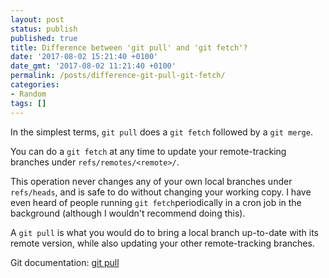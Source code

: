 ```yaml
---
layout: post
status: publish
published: true
title: Difference between 'git pull' and 'git fetch'?
date: '2017-08-02 15:21:40 +0100'
date_gmt: '2017-08-02 11:21:40 +0100'
permalink: /posts/difference-git-pull-git-fetch/
categories:
- Random
tags: []
---
```

In the simplest terms, `git pull` does a `git fetch` followed by a `git merge`.

You can do a `git fetch` at any time to update your remote-tracking branches under `refs/remotes/<remote>/`.

This operation never changes any of your own local branches under `refs/heads`, and is safe to do without changing your working copy. I have even heard of people running `git fetch`periodically in a cron job in the background (although I wouldn't recommend doing this).

A `git pull` is what you would do to bring a local branch up-to-date with its remote version, while also updating your other remote-tracking branches.

Git documentation: [git pull](http://git-scm.com/docs/git-pull)
